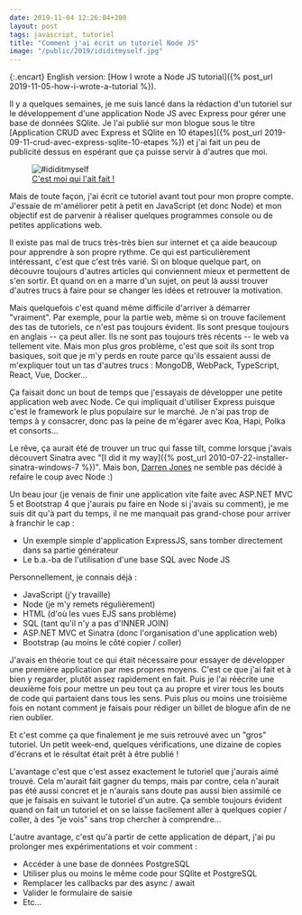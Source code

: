 ```yaml
---
date: 2019-11-04 12:26:04+200
layout: post
tags: javascript, tutoriel
title: "Comment j'ai écrit un tutoriel Node JS"
image: "/public/2019/ididitmyself.jpg"
---
```


{:.encart}
English version: [How I wrote a Node JS tutorial]({% post_url 2019-11-05-how-i-wrote-a-tutorial %}).

Il y a quelques semaines, je me suis lancé dans la rédaction d'un tutoriel sur
le développement d'une application Node JS avec Express pour gérer une base de
données SQlite. Je l'ai publié sur mon blogue sous le titre [Application CRUD
avec Express et SQlite en 10 étapes]({% post_url 2019-09-11-crud-avec-express-sqlite-10-etapes %})
et j'ai fait un peu de publicité dessus en espérant que ça puisse servir à
d'autres que moi.

<figure>
  <img src="{{ page.image }}" alt="#ididitmyself" />
  <figcaption>
    <a href="https://commons.wikimedia.org/wiki/File:Dirty_dishes.jpg">C'est moi qui l'ait fait !</a>
  </figcaption>
</figure>

Mais de toute façon, j'ai écrit ce tutoriel avant tout pour mon propre compte.
J'essaie de m'améliorer petit à petit en JavaScript (et donc Node) et mon
objectif est de parvenir à réaliser quelques programmes console ou de petites
applications web.

Il existe pas mal de trucs très-très bien sur internet et ça aide beaucoup pour
apprendre à son propre rythme. Ce qui est particulièrement intéressant, c'est
que c'est très varié. Si on bloque quelque part, on découvre toujours d'autres
articles qui conviennent mieux et permettent de s'en sortir. Et quand on en a
marre d'un sujet, on peut là aussi trouver d'autres trucs à faire pour se
changer les idées et retrouver la motivation.

Mais quelquefois c'est quand même difficile d'arriver à démarrer "vraiment". Par
exemple, pour la partie web, même si on trouve facilement des tas de tutoriels,
ce n'est pas toujours évident. Ils sont presque toujours en anglais -- ça peut
aller. Ils ne sont pas toujours très récents -- le web va tellement vite. Mais
mon plus gros problème, c'est que soit ils sont trop basiques, soit que je m'y
perds en route parce qu'ils essaient aussi de m'expliquer tout un tas d'autres
trucs : MongoDB, WebPack, TypeScript, React, Vue, Docker...

Ça faisait donc un bout de temps que j'essayais de développer une petite
application web avec Node. Ce qui impliquait d'utiliser Express puisque c'est
le framework le plus populaire sur le marché. Je n'ai pas trop de temps à y
consacrer, donc pas la peine de m'égarer avec Koa, Hapi, Polka et consorts...

Le rêve, ça aurait été de trouver un truc qui fasse tilt, comme lorsque j'avais
découvert Sinatra avec "[I did it my way]({% post_url 2010-07-22-installer-sinatra-windows-7 %})".
Mais bon, [Darren Jones](https://twitter.com/daz4126) ne semble pas décidé à
refaire le coup avec Node :)

Un beau jour (je venais de finir une application vite faite avec ASP.NET MVC 5
et Bootstrap 4 que j'aurais pu faire en Node si j'avais su comment), je me suis
dit qu'à part du temps, il ne me manquait pas grand-chose pour arriver à
franchir le cap :

* Un exemple simple d'application ExpressJS, sans tomber directement dans sa
partie générateur
* Le b.a.-ba de l'utilisation d'une base SQL avec Node JS

Personnellement, je connais déjà :

* JavaScript (j'y travaille)
* Node (je m'y remets régulièrement)
* HTML (d'où les vues EJS sans problème)
* SQL (tant qu'il n'y a pas d'INNER JOIN)
* ASP.NET MVC et Sinatra (donc l'organisation d'une application web)
* Bootstrap (au moins le côté copier / coller)

J'avais en théorie tout ce qui était nécessaire pour essayer de développer une
première application par mes propres moyens. C'est ce que j'ai fait et à bien y
regarder, plutôt assez rapidement en fait. Puis je l'ai réécrite une deuxième
fois pour mettre un peu tout ça au propre et virer tous les bouts de code qui
partaient dans tous les sens. Puis plus ou moins une troisième fois en notant
comment je faisais pour rédiger un billet de blogue afin de ne rien oublier.

Et c'est comme ça que finalement je me suis retrouvé avec un "gros" tutoriel. Un
petit week-end, quelques vérifications, une dizaine de copies d'écrans et le
résultat était prêt à être publié !

L'avantage c'est que c'est assez exactement le tutoriel que j'aurais aimé
trouvé. Cela m'aurait fait gagner du temps, mais par contre, cela n'aurait pas
été aussi concret et je n'aurais sans doute pas aussi bien assimilé ce que je
faisais en suivant le tutoriel d'un autre. Ça semble toujours évident quand on
fait un tutoriel et on se laisse facilement aller à quelques copier / coller, à
des "je vois" sans trop chercher à comprendre...

L'autre avantage, c'est qu'à partir de cette application de départ, j'ai pu
prolonger mes expérimentations et voir comment :

* Accéder à une base de données PostgreSQL
* Utiliser plus ou moins le même code pour SQlite et PostgreSQL
* Remplacer les callbacks par des async / await
* Valider le formulaire de saisie
* Etc...

